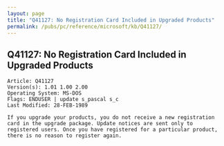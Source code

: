 ```yaml
---
layout: page
title: "Q41127: No Registration Card Included in Upgraded Products"
permalink: /pubs/pc/reference/microsoft/kb/Q41127/
---
```


## Q41127: No Registration Card Included in Upgraded Products

	Article: Q41127
	Version(s): 1.01 1.00 2.00
	Operating System: MS-DOS
	Flags: ENDUSER | update s_pascal s_c
	Last Modified: 28-FEB-1989
	
	If you upgrade your products, you do not receive a new registration
	card in the upgrade package. Update notices are sent only to
	registered users. Once you have registered for a particular product,
	there is no reason to register again.
